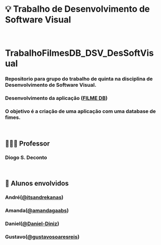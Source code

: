 # 💡 Trabalho de Desenvolvimento de Software Visual

<br />

# TrabalhoFilmesDB_DSV_DesSoftVisual

 ### Repositorio para grupo do trabalho de quinta na disciplina de Desenvolvimento de Software Visual. 
 ### Desenvolvimento da aplicação ([FILME DB]([https://https://github.com/itsandrekanas](https://github.com/itsandrekanas/TrabalhoFilmesDB_DSV_DesSoftVisual)))
 ### O objetivo é a criação de uma aplicação com uma database de fimes.

<br />

## 👨🏻‍🏫 Professor
### Diogo S. Deconto

<br />

## 🚀 Alunos envolvidos
### André([@itsandrekanas](https://https://github.com/itsandrekanas))
### Amanda([@amandagaabs](https://github.com/amandagaabs))
### Daniel([@Daniel-Diniz](https://github.com/Daniel-Diniz))
### Gustavo([@gustavosoaresreis](https://github.com/gustavosoaresreis))
